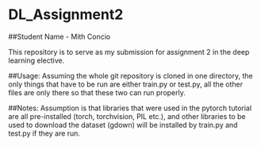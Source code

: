 # DL_Assignment2

##Student Name - Mith Concio

This repository is to serve as my submission for assignment 2 in the deep learning elective.

##Usage:
Assuming the whole git repository is cloned in one directory, the only things that have to be run are either train.py or test.py, all the other files are only there so that these two can run properly.

##Notes:
Assumption is that libraries that were used in the pytorch tutorial are all pre-installed (torch, torchvision, PIL etc.), and other libraries to be used to download the dataset (gdown) will be installed by train.py and test.py if they are run.


